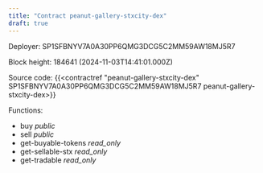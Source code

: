 ```yaml
---
title: "Contract peanut-gallery-stxcity-dex"
draft: true
---
```

Deployer: SP1SFBNYV7A0A30PP6QMG3DCG5C2MM59AW18MJ5R7


 



Block height: 184641 (2024-11-03T14:41:01.000Z)

Source code: {{<contractref "peanut-gallery-stxcity-dex" SP1SFBNYV7A0A30PP6QMG3DCG5C2MM59AW18MJ5R7 peanut-gallery-stxcity-dex>}}

Functions:

* buy _public_
* sell _public_
* get-buyable-tokens _read_only_
* get-sellable-stx _read_only_
* get-tradable _read_only_
